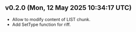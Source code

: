 ## v0.2.0 (Mon, 12 May 2025 10:34:17 UTC)
- Allow to modify content of LIST chunk.
- Add SetType function for riff.


